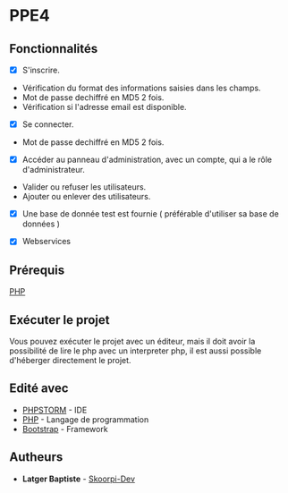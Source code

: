 # PPE4

## Fonctionnalités

- [x] S'inscrire.
 - Vérification du format des informations saisies dans les champs.
 - Mot de passe dechiffré en MD5 2 fois.
 - Vérification si l'adresse email est disponible.
- [x] Se connecter.
 - Mot de passe dechiffré en MD5 2 fois.
- [x] Accéder au panneau d'administration, avec un compte, qui a le rôle d'administrateur.
 - Valider ou refuser les utilisateurs.
 - Ajouter ou enlever des utilisateurs.
- [x] Une base de donnée test est fournie ( préférable d'utiliser sa base de données )
- [x] Webservices


## Prérequis

[PHP](https://windows.php.net/downloads/releases/)

## Exécuter le projet

Vous pouvez exécuter le projet avec un éditeur, mais il doit avoir la possibilité de lire le php avec un interpreter php, il est aussi possible d'héberger directement le projet.

## Edité avec

- [PHPSTORM](https://www.jetbrains.com/fr-fr/phpstorm/) - IDE
- [PHP](https://www.php.net/) - Langage de programmation
- [Bootstrap](https://www.w3schools.com/) - Framework

## Autheurs

* **Latger Baptiste** - [Skoorpi-Dev](https://github.com/Skoorpi-Dev) 

